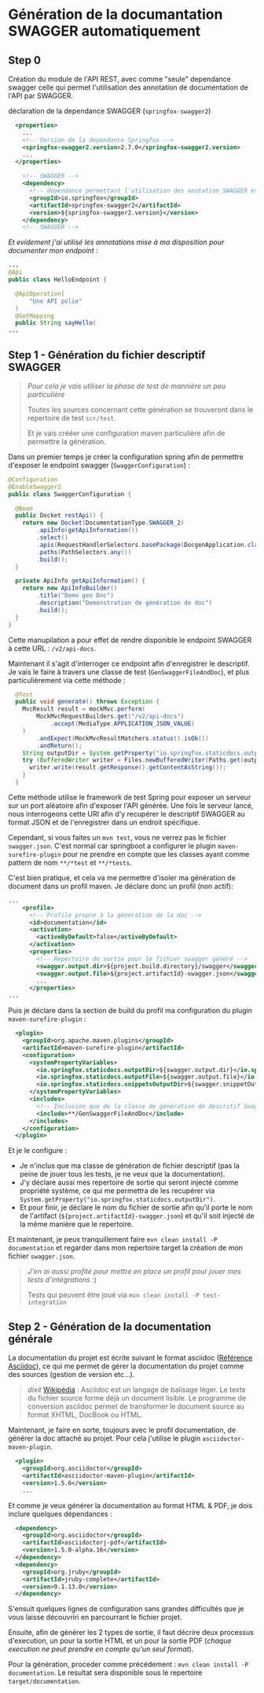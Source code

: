 # Génération de la documantation SWAGGER automatiquement

## Step 0

Création du module de l'API REST, avec comme "seule" dependance swagger celle qui permet l'utilisation des annotation de documentation de l'API par SWAGGER.

déclaration de la dependance SWAGGER (`springfox-swagger2`)

```xml
  <properties>
    ...
    <!-- Version de la dependance Springfox -->
    <springfox-swagger2.version>2.7.0</springfox-swagger2.version>
    ...
  </properties>

```
```xml
    <!-- SWAGGER -->
    <dependency>
      <!-- dependance permettant l'utilisation des anotation SWAGGER et la génération du descripttif -->
      <groupId>io.springfox</groupId>
      <artifactId>springfox-swagger2</artifactId>
      <version>${springfox-swagger2.version}</version>
    </dependency>
    <!-- SWAGGER -->
```

*Et evidement j'ai utilisé les annotations mise à ma disposition pour documenter mon endpoint :*

```java
...
@Api
public class HelloEndpoint {

  @ApiOperation(
      "Une API polie"
  )
  @GetMapping
  public String sayHello(
...
``` 

## Step 1 - Génération du fichier descriptif SWAGGER

> *Pour cela je vais utiliser la phase de test de mannière un peu particulière*
>
> Toutes les sources concernant cette génération se trouveront dans le repertoire de test `scr/test`.
>
> Et je vais crééer une configuration maven particulière afin de permettre la génération.

Dans un premier temps je créer la configuration spring afin de permettre d'exposer le endpoint swagger (`SwaggerConfiguration`) :
```java
@Configuration
@EnableSwagger2
public class SwaggerConfiguration {

  @Bean
  public Docket restApi() {
    return new Docket(DocumentationType.SWAGGER_2)
        .apiInfo(getApiInformation())
        .select()
        .apis(RequestHandlerSelectors.basePackage(DocgenApplication.class.getPackage().getName()))
        .paths(PathSelectors.any())
        .build();
  }

  private ApiInfo getApiInformation() {
    return new ApiInfoBuilder()
        .title("Demo gen Doc")
        .description("Demonstration de génération de doc")
        .build();
  }
}
```

Cette manupilation a pour effet de rendre disponible le endpoint SWAGGER à cette URL : `/v2/api-docs`.

Maintenant il s'agit d'interroger ce endpoint afin d'enregistrer le descriptif.
Je vais le faire à travers une classe de test (`GenSwaggerFileAndDoc`), et plus particulièrement via cette méthode : 
```java
  @Test
  public void generate() throws Exception {
    MvcResult result = mockMvc.perform(
        MockMvcRequestBuilders.get("/v2/api-docs")
            .accept(MediaType.APPLICATION_JSON_VALUE)
    )
        .andExpect(MockMvcResultMatchers.status().isOk())
        .andReturn();
    String outputDir = System.getProperty("io.springfox.staticdocs.outputDir");
    try (BufferedWriter writer = Files.newBufferedWriter(Paths.get(outputDir, "swagger.json"), StandardCharsets.UTF_8)){
      writer.write(result.getResponse().getContentAsString());
    }
  }
```

Cette méthode utilise le framework de test Spring pour exposer un serveur sur un port aléatoire afin d'exposer l'API générée.
Une fois le serveur lancé, nous interrogeons cette URI afin d'y recupérer le descriptif SWAGGER au format JSON et de l'enregistrer dans un endroit spécifique.

Cependant, si vous faites un `mvn test`, vous ne verrez pas le fichier `swagger.json`.
C'est normal car springboot a configurer le plugin `maven-surefire-plugin` pour ne prendre en compte que les classes ayant comme pattern de nom `**/*test` et `**/*tests`.

C'est bien pratique, et cela va me permettre d'isoler ma génération de document dans un profil maven.
Je déclare donc un profil (non actif):
```xml
...
    <profile>
      <!-- Profile propre à la génération de la doc -->
      <id>documentation</id>
      <activation>
        <activeByDefault>false</activeByDefault>
      </activation>
      <properties>
        <!-- Repertoire de sortie pour le fichier swagger généré -->
        <swagger.output.dir>${project.build.directory}/swagger</swagger.output.dir>
        <swagger.output.file>${project.artifactId}-swagger.json</swagger.output.file>
        ...
      </properties>
...
``` 
Puis je déclare dans la section de build du profil ma configuration du plugin `maven-surefire-plugin` :

```xml
  <plugin>
    <groupId>org.apache.maven.plugins</groupId>
    <artifactId>maven-surefire-plugin</artifactId>
    <configuration>
      <systemPropertyVariables>
        <io.springfox.staticdocs.outputDir>${swagger.output.dir}</io.springfox.staticdocs.outputDir>
        <io.springfox.staticdocs.outputFile>${swagger.output.file}</io.springfox.staticdocs.outputFile>
        <io.springfox.staticdocs.snippetsOutputDir>${swagger.snippetOutput.dir}</io.springfox.staticdocs.snippetsOutputDir>
      </systemPropertyVariables>
      <includes>
        <!-- Inclusion que de la classe de génération de descritif Swagger -->
        <include>**/GenSwaggerFileAndDoc</include>
      </includes>
    </configuration>
  </plugin>
```

Et je le configure :

* Je n'inclus que ma classe de génération de fichier descriptif (pas la peine de jouer tous les tests, je ne veux que la documentation).
* J'y déclare aussi mes repertoire de sortie qui seront injecté comme propriété système, ce qui me permettra de les recupérer via `System.getProperty("io.springfox.staticdocs.outputDir")`.
* Et pour finir, je déclare le nom du fichier de sortie afin qu'il porte le nom de l'artifact (`${project.artifactId}-swagger.json`) et qu'il soit injecté de la même manière que le repertoire.

Et maintenant, je peux tranquillement faire `mvn clean install -P documentation` et regarder dans mon repertoire target la création de mon fichier `swagger.json`.

> *J'en ai aussi profité pour mettre en place un profil pour jouer mes tests d'intégrations* :)
>
> Tests qui peuvent être joué via `mvn clean install -P test-integration`

## Step 2 - Génération de la documentation générale

La documentation du projet est écrite suivant le format asciidoc ([Référence Asciidoc](http://asciidoctor.org/docs/asciidoc-syntax-quick-reference/)),
ce qui me permet de gérer la documentation du projet comme des sources (gestion de version etc...). 

> *dixit* [Wikipédia](https://fr.wikipedia.org/wiki/Asciidoc) : Asciidoc est un langage de balisage léger.
> Le texte du fichier source forme déjà un document lisible. Le programme de conversion asciidoc permet de transformer le document source au format XHTML, DocBook ou HTML.

Maintenant, je faire en sorte, toujours avec le profil documentation, de générer la doc attaché au projet.
Pour cela j'utilise le plugin `asciidoctor-maven-plugin`.

```xml
  <plugin>
    <groupId>org.asciidoctor</groupId>
    <artifactId>asciidoctor-maven-plugin</artifactId>
    <version>1.5.6</version>
    ...
```

Et comme je veux générer la documentation au format HTML & PDF, je dois inclure quelques dépendances : 

```xml
  <dependency>
    <groupId>org.asciidoctor</groupId>
    <artifactId>asciidoctorj-pdf</artifactId>
    <version>1.5.0-alpha.16</version>
  </dependency>
  <dependency>
    <groupId>org.jruby</groupId>
    <artifactId>jruby-complete</artifactId>
    <version>9.1.13.0</version>
  </dependency>
```

S'ensuit quelques lignes de configuration sans grandes difficultés que je vous laisse découvriri en parcourrant le fichier projet.

Ensuite, afin de générer les 2 types de sortie, il faut décrire deux processus d'execution, un pour la sortie HTML et un pour la sortie PDF 
(*chaque execution ne peut prendre en compte qu'un seul format*).

Pour la génération, proceder comme précédement : `mvn clean install -P documentation`.
Le resultat sera disponible sous le repertoire `target/documentation`.


